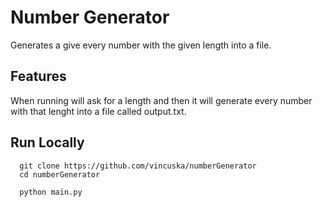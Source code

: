 # Number Generator
Generates a give every number with the given length into a file.

## Features

When running will ask for a length and then it will generate every number with that lenght into a file called output.txt.

## Run Locally

```batch
  git clone https://github.com/vincuska/numberGenerator
  cd numberGenerator
```

```batch
  python main.py
```
